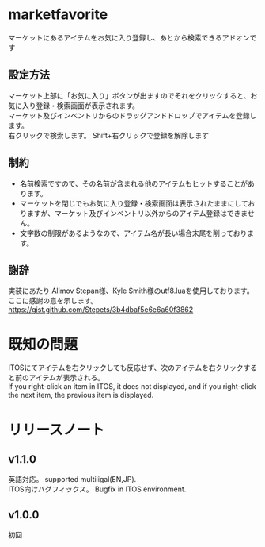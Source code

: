 # marketfavorite
マーケットにあるアイテムをお気に入り登録し、あとから検索できるアドオンです

## 設定方法
マーケット上部に「お気に入り」ボタンが出ますのでそれをクリックすると、お気に入り登録・検索画面が表示されます。  
マーケット及びインベントリからのドラッグアンドドロップでアイテムを登録します。  
右クリックで検索します。
Shift+右クリックで登録を解除します  

## 制約
* 名前検索ですので、その名前が含まれる他のアイテムもヒットすることがあります。
* マーケットを閉じでもお気に入り登録・検索画面は表示されたままにしておりますが、マーケット及びインベントリ以外からのアイテム登録はできません。
* 文字数の制限があるようなので、アイテム名が長い場合末尾を削っております。
  
## 謝辞
実装にあたり Alimov Stepan様、Kyle Smith様のutf8.luaを使用しております。  
ここに感謝の意を示します。
https://gist.github.com/Stepets/3b4dbaf5e6e6a60f3862
# 既知の問題 
ITOSにてアイテムを右クリックしても反応せず、次のアイテムを右クリックすると前のアイテムが表示される。  
If you right-click an item in ITOS, it does not displayed, and if you right-click the next item, the previous item is displayed.  
# リリースノート
## v1.1.0
英語対応。 supported multiligal(EN,JP).  
ITOS向けバグフィックス。 Bugfix in ITOS environment.

## v1.0.0
初回